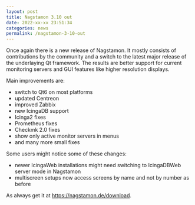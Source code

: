 ```yaml
---
layout: post
title: Nagstamon 3.10 out
date: 2022-xx-xx 23:51:34
categories: news
permalink: /nagstamon-3-10-out
---
```


Once again there is a new release of Nagstamon. It mostly consists of contributions by the community
and a switch to the latest major release of the underlaying Qt framework.
The results are better support for current monitoring servers and GUI features like higher resolution displays.

Main improvements are:

- switch to Qt6 on most platforms
- updated Centreon
- improved Zabbix
- new IcingaDB support
- Icinga2 fixes
- Prometheus fixes
- Checkmk 2.0 fixes
- show only active monitor servers in menus
- and many more small fixes

Some users might notice some of these changes:

- newer IcingaWeb installations might need switching to IcingaDBWeb server mode in Nagstamon
- multiscreen setups now access screens by name and not by number as before

As always get it at https://nagstamon.de/download.

